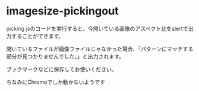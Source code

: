 # imagesize-pickingout
picking.jsのコードを実行すると、今開いている画像のアスペクト比をalertで出力することができます。

開いているファイルが画像ファイルじゃなかった場合、「パターンにマッチする部分が見つかりませんでした。」と出力されます。

ブックマークなどに保存してお使いください。

ちなみにChromeでしか動かないようです
